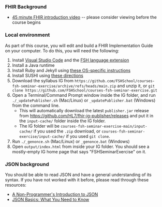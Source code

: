 ### FHIR Background

- [45 minute FHIR introduction video](https://www.youtube.com/watch?v=rJ_VEKiR55I) -- please consider viewing before the course begins

### Local environment

As part of this course, you will edit and build a FHIR Implementation Guide on your computer. To do this, you will need the following:

1. Install [Visual Studio Code](https://code.visualstudio.com) and the [FSH language extension](https://marketplace.visualstudio.com/items?itemName=kmahalingam.vscode-language-fsh)
2. Install a Java runtime
3. Install Ruby and Jekyll using [these OS-specific instructions](https://jekyllrb.com/docs/installation/#guides)
4. Install SUSHI using [these directions](https://fshschool.org/docs/sushi/installation/)
5. Download the syllabus IG from `https://github.com/FSHSchool/courses-fsh-seminar-exercise/archive/refs/heads/main.zip` and unzip it, or `git clone https://github.com/FSHSchool/courses-fsh-seminar-exercise.git`
6. Open a Terminal/Command Prompt window inside the IG folder, and run `./_updatePublisher.sh` (Mac/Linux) or `_updatePublisher.bat` (Windows) from the command line.
    - This will automatically download the latest `publisher.jar` release from <https://github.com/HL7/fhir-ig-publisher/releases> and put it in the `input-cache/` folder inside the IG folder.
    - The IG folder will be `courses-fsh-seminar-exercise-main/input-cache/` if you used the `.zip` download, or `courses-fsh-seminar-exercise/input-cache/` if you used `git clone`.
7. Run `./_genonce.sh` (Mac/Linux) or `_genonce.bat` (Windows)
8. Open `output/index.html` from inside your IG folder. You should see a mostly-empty IG home page that says "FSHSeminarExercise" on it.

### JSON background

You should be able to read JSON and have a general understanding of its syntax. If you have not worked with it before, please read through these resources:

- [A Non-Programmer's Introduction to JSON](https://blog.scottlowe.org/2013/11/08/a-non-programmers-introduction-to-json/)
- [JSON Basics: What You Need to Know](https://www.elated.com/json-basics/)